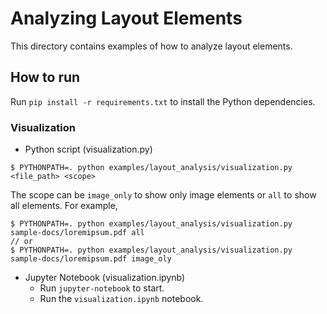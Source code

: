 # Analyzing Layout Elements

This directory contains examples of how to analyze layout elements.

## How to run

Run `pip install -r requirements.txt` to install the Python dependencies.

### Visualization
- Python script (visualization.py)
```
$ PYTHONPATH=. python examples/layout_analysis/visualization.py <file_path> <scope>
```
The scope can be `image_only` to show only image elements or `all` to show all elements. For example,
```
$ PYTHONPATH=. python examples/layout_analysis/visualization.py sample-docs/loremipsum.pdf all
// or 
$ PYTHONPATH=. python examples/layout_analysis/visualization.py sample-docs/loremipsum.pdf image_oly
```
- Jupyter Notebook (visualization.ipynb)
  - Run `jupyter-notebook` to start.
  - Run the `visualization.ipynb` notebook.
